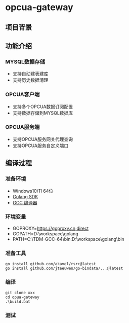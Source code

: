 # opcua-gateway

## 项目背景

## 功能介绍

### MYSQL数据存储

- 支持自动建表建库
- 支持历史数据清理

### OPCUA客户端

- 支持多个OPCUA数据订阅配置
- 支持数据存储到MYSQL数据库

### OPCUA服务端

- 支持OPCUA服务网关代理查询
- 支持OPCUA服务自定义端口

## 编译过程

### 准备环境

- Windows10/11 64位
- [Golang SDK](https://studygolang.com/dl/golang/go1.23.3.windows-amd64.msi)
- [GCC 编译器](https://jmeubank.github.io/tdm-gcc/download/)

### 环境变量

- GOPROXY=<https://goproxy.cn,direct>
- GOPATH=D:\workspace\golang
- PATH=C:\TDM-GCC-64\bin:D:\workspace\golang\bin

### 准备工具

```
go install github.com/akavel/rsrc@latest
go install github.com/jteeuwen/go-bindata/...@latest
```

### 编译

```
git clone xxx
cd opua-gateway
.\build.bat
```

### 测试
